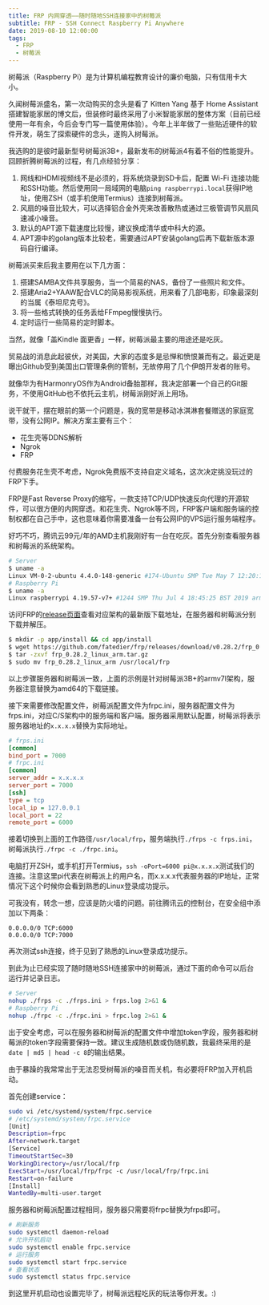 ```yaml
---
title: FRP 内网穿透——随时随地SSH连接家中的树莓派
subtitle: FRP - SSH Connect Raspberry Pi Anywhere
date: 2019-08-10 12:00:00
tags:
  - FRP
  - 树莓派
---
```


树莓派（Raspberry Pi）是为计算机编程教育设计的廉价电脑，只有信用卡大小。

久闻树莓派盛名，第一次动购买的念头是看了 Kitten Yang 基于 Home Assistant 搭建智能家居的博文后，但装修时最终采用了小米智能家居的整体方案（目前已经使用一年有余，今后会专门写一篇使用体验）。今年上半年做了一些贴近硬件的软件开发，萌生了探索硬件的念头，遂购入树莓派。

我选购的是彼时最新型号树莓派3B+，最新发布的树莓派4有着不俗的性能提升。回顾折腾树莓派的过程，有几点经验分享：

1. 网线和HDMI视频线不是必须的，将系统烧录到SD卡后，配置 Wi-Fi 连接功能和SSH功能。然后使用同一局域网的电脑`ping raspberrypi.local`获得IP地址，使用ZSH（或手机使用Termius）连接到树莓派。
2. 风扇的噪音比较大，可以选择铝合金外壳来改善散热或通过三极管调节风扇风速减小噪音。
3. 默认的APT源下载速度比较慢，建议换成清华或中科大的源。
4. APT源中的golang版本比较老，需要通过APT安装golang后再下载新版本源码自行编译。

树莓派买来后我主要用在以下几方面：

1. 搭建SAMBA文件共享服务，当一个简易的NAS，备份了一些照片和文件。
2. 搭建Aria2+YAAW配合VLC的简易影视系统，用来看了几部电影，印象最深刻的当属《泰坦尼克号》。
3. 将一些格式转换的任务丢给FFmpeg慢慢执行。
4. 定时运行一些简易的定时脚本。

当然，就像「盖Kindle 面更香」一样，树莓派最主要的用途还是吃灰。

贸易战的消息此起彼伏，对美国，大家的态度多是忌惮和愤恨兼而有之。最近更是曝出Github受到美国出口管理条例的管制，无故停用了几个伊朗开发者的账号。

就像华为有HarmonryOS作为Android备胎那样，我决定部署一个自己的Git服务，不使用GitHub也不依托云主机，树莓派刚好派上用场。

说干就干，摆在眼前的第一个问题是，我的宽带是移动冰淇淋套餐赠送的家庭宽带，没有公网IP。解决方案主要有三个：

* 花生壳等DDNS解析
* Ngrok
* FRP

付费服务花生壳不考虑，Ngrok免费版不支持自定义域名，这次决定挑没玩过的FRP下手。

FRP是Fast Reverse Proxy的缩写，一款支持TCP/UDP快速反向代理的开源软件，可以很方便的内网穿透。和花生壳、Ngrok等不同，FRP客户端和服务端的控制权都在自己手中，这也意味着你需要准备一台有公网IP的VPS运行服务端程序。

好巧不巧，腾讯云99元/年的AMD主机我刚好有一台在吃灰。首先分别查看服务器和树莓派的系统架构。

```bash
# Server
$ uname -a
Linux VM-0-2-ubuntu 4.4.0-148-generic #174-Ubuntu SMP Tue May 7 12:20:14 UTC 2019 x86_64 x86_64 x86_64 GNU/Linux
# Raspberry Pi
$ uname -a
Linux raspberrypi 4.19.57-v7+ #1244 SMP Thu Jul 4 18:45:25 BST 2019 armv7l GNU/Linux
```

访问FRP的[release页面](https://github.com/fatedier/frp/releases)查看对应架构的最新版下载地址，在服务器和树莓派分别下载并解压。

```bash
$ mkdir -p app/install && cd app/install
$ wget https://github.com/fatedier/frp/releases/download/v0.28.2/frp_0.28.2_linux_arm.tar.gz
$ tar -zxvf frp_0.28.2_linux_arm.tar.gz 
$ sudo mv frp_0.28.2_linux_arm /usr/local/frp
```

以上步骤服务器和树莓派一致，上面的示例是针对树莓派3B+的armv7l架构，服务器注意替换为amd64的下载链接。

接下来需要修改配置文件，树莓派配置文件为frpc.ini，服务器配置文件为frps.ini，对应C/S架构中的服务端和客户端。服务器采用默认配置，树莓派将表示服务器地址的`x.x.x.x`替换为实际地址。

```ini
# frps.ini
[common]
bind_port = 7000
# frpc.ini
[common]
server_addr = x.x.x.x
server_port = 7000
[ssh]
type = tcp
local_ip = 127.0.0.1
local_port = 22
remote_port = 6000
```

接着切换到上面的工作路径`/usr/local/frp`，服务端执行`./frps -c frps.ini`，树莓派执行`./frpc -c ./frpc.ini`。

电脑打开ZSH，或手机打开Termius，`ssh -oPort=6000 pi@x.x.x.x`测试我们的连接。注意这里pi代表在树莓派上的用户名，而x.x.x.x代表服务器的IP地址，正常情况下这个时候你会看到熟悉的Linux登录成功提示。

可我没有，转念一想，应该是防火墙的问题。前往腾讯云的控制台，在安全组中添加以下两条：

```
0.0.0.0/0 TCP:6000
0.0.0.0/0 TCP:7000
```

再次测试ssh连接，终于见到了熟悉的Linux登录成功提示。

到此为止已经实现了随时随地SSH连接家中的树莓派，通过下面的命令可以后台运行并记录日志。

```bash
# Server
nohup ./frps -c ./frps.ini > frps.log 2>&1 &
# Raspberry Pi
nohup ./frpc -c ./frpc.ini > frpc.log 2>&1 &
```

出于安全考虑，可以在服务器和树莓派的配置文件中增加token字段，服务器和树莓派的token字段需要保持一致。建议生成随机数或伪随机数，我最终采用的是`date | md5 | head -c 8`的输出结果。

由于暴躁的我常常出于无法忍受树莓派的噪音而关机，有必要将FRP加入开机启动。

首先创建service：

```bash
sudo vi /etc/systemd/system/frpc.service
# /etc/systemd/system/frpc.service
[Unit]
Description=frpc
After=network.target
[Service]
TimeoutStartSec=30
WorkingDirectory=/usr/local/frp
ExecStart=/usr/local/frp/frpc -c /usr/local/frp/frpc.ini
Restart=on-failure
[Install]
WantedBy=multi-user.target
```

服务器和树莓派配置过程相同，服务器只需要将frpc替换为frps即可。

```bash
# 刷新服务
sudo systemctl daemon-reload
# 允许开机启动
sudo systemctl enable frpc.service
# 运行服务
sudo systemctl start frpc.service
# 查看状态
sudo systemctl status frpc.service
```

到这里开机启动也设置完毕了，树莓派远程吃灰的玩法等你开发。:)
